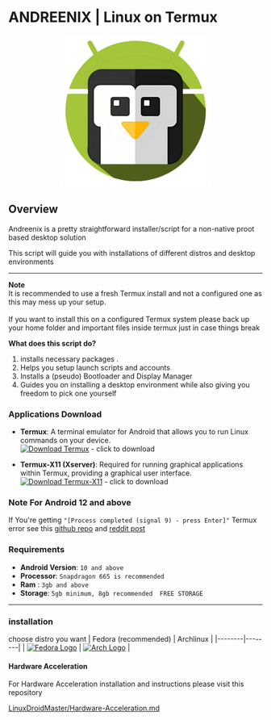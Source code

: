 # ANDREENIX | Linux on Termux
<div align=center>
  <img src="./logo.png" width="300"></img>
</div>

## Overview
Andreenix is a pretty straightforward installer/script for a non-native proot based desktop solution<br>

This script will guide you with installations of different distros and desktop environments

---

**Note**
<br>
It is recommended to use a fresh Termux install and not a configured one as this may mess up your setup.<br><br>
If you want to install this on a configured Termux system please back up your home folder and important files inside termux just in case things break<br>

**What does this script do?** 
1. installs necessary packages .
2. Helps you setup launch scripts and accounts
3. Installs a (pseudo) Bootloader and Display Manager
4. Guides you on installing a desktop environment while also giving you freedom to pick one yourself

### Applications Download

- **Termux**: A terminal emulator for Android that allows you to run Linux commands on your device.  
  [![Download Termux](https://img.shields.io/badge/Download-Termux-brightgreen?style=for-the-badge&logo=android)](https://github.com/termux/termux-app/releases/) - click to download

- **Termux-X11 (Xserver)**: Required for running graphical applications within Termux, providing a graphical user interface.  
  [![Download Termux-X11](https://img.shields.io/badge/Download-Termux--X11-blue?style=for-the-badge&logo=linux)](https://github.com/termux/termux-x11/releases/tag/nightly) - click to download
  
### Note For Android 12 and above
If You're getting `"[Process completed (signal 9) - press Enter]"` Termux error see this [github repo](https://github.com/agnostic-apollo/Android-Docs/blob/master/en/docs/apps/processes/phantom-cached-and-empty-processes.md#commands-to-disable-phantom-process-killing-and-tldr) and [reddit post](https://www.reddit.com/r/termux/comments/w0ixkp/comment/ighshu6/?utm_source=share&utm_medium=mweb3x&utm_name=mweb3xcss&utm_term=1&utm_content=share_button)

### Requirements
* **Android Version**: `10 and above`
* **Processor**: `Snapdragon 665 is recommended`
* **Ram** : `3gb and above`
* **Storage**: `5gb minimum, 8gb recommended  FREE STORAGE`
---
### installation
choose distro you want
| Fedora (recommended) |  Archlinux |
|--------|--------|
|  <a href="/fedora/readme.md"><img src="https://upload.wikimedia.org/wikipedia/commons/thumb/4/41/Fedora_icon_%282021%29.svg/1280px-Fedora_icon_%282021%29.svg.png" alt="Fedora Logo" width="100"></a> |  <a href="/archlinux/readme.md"><img src="https://cdn0.iconfinder.com/data/icons/flat-round-system/512/archlinux-512.png" alt="Arch Logo" width="100"></a> |

#### Hardware Acceleration
For Hardware Acceleration installation and instructions please visit this repository<br>

[LinuxDroidMaster/Hardware-Acceleration.md](https://github.com/LinuxDroidMaster/Termux-Desktops/blob/main/Documentation/HardwareAcceleration.md)

